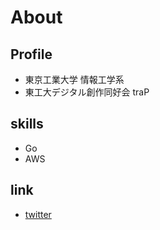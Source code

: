 # About

## Profile

- 東京工業大学 情報工学系 <br />
- 東工大デジタル創作同好会 traP

## skills

- Go
- AWS

## link

- [twitter]()
